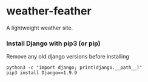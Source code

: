# weather-feather
A lightweight weather site.


### Install Django with pip3 (or pip)
Remove any old django versions before installing
```
python3 -c "import django; print(django.__path__)"
pip3 install Django==1.9.9
```
